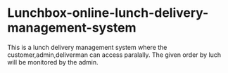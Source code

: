 # Lunchbox-online-lunch-delivery-management-system

This is a lunch delivery management system where the customer,admin,deliverman can access paralally. The given order by luch will be monitored by the admin. 
